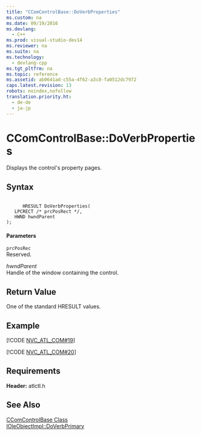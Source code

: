 ```yaml
---
title: "CComControlBase::DoVerbProperties"
ms.custom: na
ms.date: 09/19/2016
ms.devlang: 
  - C++
ms.prod: visual-studio-dev14
ms.reviewer: na
ms.suite: na
ms.technology: 
  - devlang-cpp
ms.tgt_pltfrm: na
ms.topic: reference
ms.assetid: ab0641ad-c55a-4f62-a3c8-fa0512dc7972
caps.latest.revision: 13
robots: noindex,nofollow
translation.priority.ht: 
  - de-de
  - ja-jp
---
```

# CComControlBase::DoVerbProperties
Displays the control's property pages.  
  
## Syntax  
  
```  
  
      HRESULT DoVerbProperties(  
   LPCRECT /* prcPosRect */,  
   HWND hwndParent   
);  
```  
  
#### Parameters  
 `prcPosRec`  
 Reserved.  
  
 *hwndParent*  
 Handle of the window containing the control.  
  
## Return Value  
 One of the standard HRESULT values.  
  
## Example  
 [!CODE [NVC_ATL_COM#19](../CodeSnippet/VS_Snippets_Cpp/NVC_ATL_COM#19)]  
  
 [!CODE [NVC_ATL_COM#20](../CodeSnippet/VS_Snippets_Cpp/NVC_ATL_COM#20)]  
  
## Requirements  
 **Header:** atlctl.h  
  
## See Also  
 [CComControlBase Class](../vs140/CComControlBase-Class.md)   
 [IOleObjectImpl::DoVerbPrimary](../vs140/IOleObjectImpl--DoVerbPrimary.md)